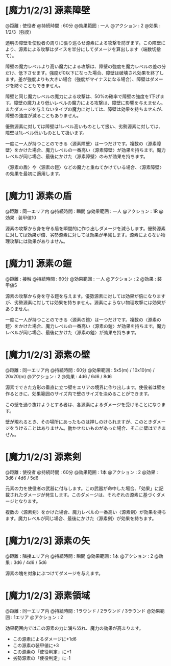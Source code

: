 # [魔力1/2/3] 源素障壁

@距離 : 使役者	@持続時間 : 60分	@効果範囲 : 一人	@アクション : 2	@効果 : 1/2/3（強度）

透明の障壁を使役者の周りに張り巡らせ源素による攻撃を防ぎます。この障壁により、源素による攻撃はダイスを半分にしてダメージを算出します（端数切捨て）。

障壁の魔力レベルより高い魔力による攻撃は、障壁の強度を魔力レベルの差の分だけ、低下させます。強度が0以下になった場合、障壁は破壊され効果を終了します。差が強度よりも大きい場合（強度がマイナスになる場合）、障壁はダメージを防ぐこともできません。

障壁と同じ魔力レベルの魔力による攻撃は、50%の確率で障壁の強度を1下げます。障壁の魔力より低いレベルの魔力による攻撃は、障壁に影響を与えません。またダメージを与えないタイプの魔力に対しては、障壁は効果を持ちませんが、障壁の強度が減ることもありません。

優勢源素に対しては障壁は1レベル高いものとして扱い、劣勢源素に対しては、障壁は1レベル低いものとして扱います。

一度に一人が持つことのできる〈源素障壁〉は一つだけです。複数の〈源素障壁〉をかけた場合、魔力レベルの一番高い〈源素障壁〉が効果を持ちます。魔力レベルが同じ場合、最後にかけた〈源素障壁〉のみが効果を持ちます。

〈源素の盾〉や〈源素の鎧〉などの魔力と重ねてかけている場合、〈源素障壁〉の効果を最初に適用します。

# [魔力1] 源素の盾

@距離 : 同一エリア内	@持続時間 : 瞬間	@効果範囲 : 一人	@アクション : 1R	@効果 : 装甲値10

源素の攻撃から身を守る盾を瞬間的に作り出しダメージを減らします。優勢源素に対しては効果が倍、劣勢源素に対しては効果が半減します。源素によらない物理攻撃には効果がありません。

# [魔力1] 源素の鎧

@距離 : 接触	@持続時間 : 60分	@効果範囲 : 一人	@アクション : 2	@効果 : 装甲値5

源素の攻撃から身を守る鎧を与えます。優勢源素に対しては効果が倍になりますが、劣勢源素に対しては効果を持ちません。源素によらない物理攻撃には効果がありません。

一度に一人が持つことのできる〈源素の鎧〉は一つだけです。複数の〈源素の鎧〉をかけた場合、魔力レベルの一番高い〈源素の鎧〉が効果を持ちます。魔力レベルが同じ場合、最後にかけた〈源素の鎧〉が効果を持ちます。

# [魔力1/2/3] 源素の壁

@距離 : 同一エリア内	@持続時間 : 60分	@効果範囲 : 5x5(m) / 10x10(m) / 20x20(m)	@アクション : 2	@効果 : 4d6 / 6d6 / 8d6

源素でできた方形の垂直に立つ壁をエリアの境界に作り出します。使役者は壁を作るときに、効果範囲のサイズ内で壁のサイズを決めることができます。

この壁を通り抜けようとする者は、各源素によるダメージを受けることになります。

壁が現れるとき、その場所にあったものは押しのけられますが、このときダメージをうけることはありません。動かせないものがあった場合、そこに壁はできません。

# [魔力1/2/3] 源素剣

@距離 : 使役者	@持続時間 : 60分	@効果範囲 : 1本	@アクション : 2	@効果 : 3d6 / 4d6 / 5d6

元素の力を使役者の武器に付与します。この武器が命中した場合、「効果」に記載されたダメージが発生します。このダメージは、それぞれの源素に基づくダメージとなります。

複数の〈源素剣〉をかけた場合、魔力レベルの一番高い〈源素剣〉が効果を持ちます。魔力レベルが同じ場合、最後にかけた〈源素剣〉が効果を持ちます。

# [魔力1/2/3] 源素の矢

@距離 : 隣接エリア内	@持続時間 : 瞬間	@効果範囲 : 1本	@アクション : 2	@効果 : 3d6 / 4d6 / 5d6

源素の塊を対象にぶつけてダメージを与えます。

# [魔力1/2/3] 源素領域

@距離 : 同一エリア内	@持続時間 : 1ラウンド / 2ラウンド / 3ラウンド	@効果範囲 : 1エリア	@アクション : 2

効果範囲内ではこの源素の力に満ち溢れ、魔力の効果が高まります。

* この源素によるダメージに+1d6
* この源素の装甲値に+3
* この源素の「使役判定」に+1
* 劣勢源素の「使役判定」に-1
